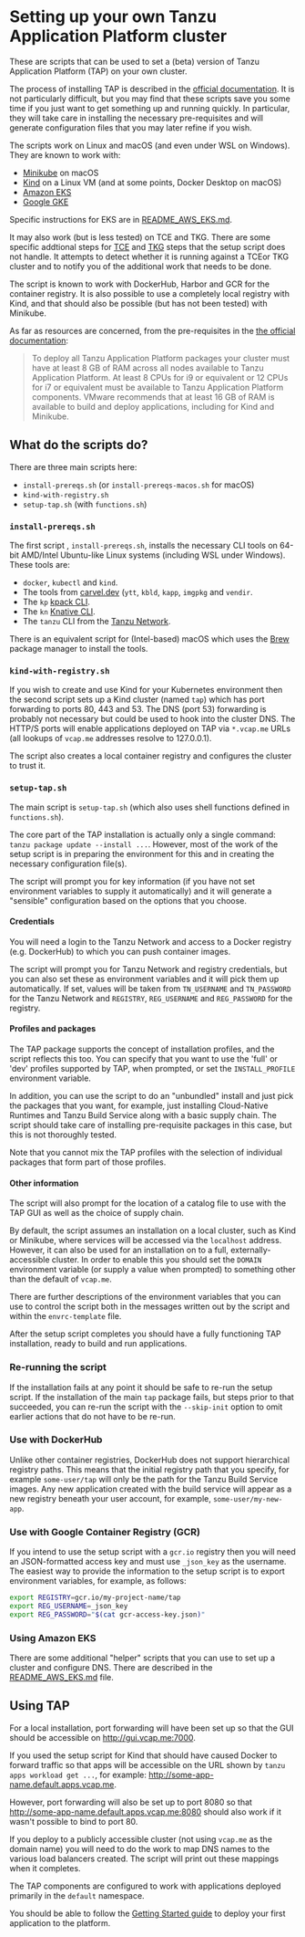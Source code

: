 # Setting up your own Tanzu Application Platform cluster

These are scripts that can be used to set a (beta) version of
Tanzu Application Platform (TAP) on your own cluster.

The process of installing TAP is described in the
[official documentation](https://docs.vmware.com/en/VMware-Tanzu-Application-Platform/0.4/tap/GUID-install-intro.html).
It is not particularly difficult, but you may find that these scripts
save you some time if you just want to get something up and running
quickly.
In particular, they will take care in installing the necessary
pre-requisites and will generate configuration files that you
may later refine if you wish.

The scripts work on Linux and macOS (and even under WSL on Windows).
They are known to work with:

* [Minikube](https://minikube.sigs.k8s.io/) on macOS
* [Kind](https://kind.sigs.k8s.io/) on a Linux VM (and at some points,
  Docker Desktop on macOS)
* [Amazon EKS](https://aws.amazon.com/eks/)
* [Google GKE](https://cloud.google.com/kubernetes-engine)

Specific instructions for EKS are in
[README_AWS_EKS.md](README_AWS_EKS.md).

It may also work (but is less tested) on TCE and TKG.
There are some specific addtional steps for
[TCE](https://docs.vmware.com/en/VMware-Tanzu-Application-Platform/0.4/tap/GUID-install-tce.html)
and
[TKG](https://docs.vmware.com/en/VMware-Tanzu-Application-Platform/0.4/tap/GUID-install-tkg.html)
steps that the setup script does not handle.
It attempts to detect whether it is running against a TCEor TKG cluster
and to notify you of the additional work that needs to be done.

The script is known to work with DockerHub, Harbor and GCR for the container
registry.
It is also possible to use a completely local registry with
Kind, and that should also be possible (but has not been tested)
with Minikube.

As far as resources are concerned, from the pre-requisites in the
[the official documentation](https://docs.vmware.com/en/VMware-Tanzu-Application-Platform/0.4/tap/GUID-install-general.html):

> To deploy all Tanzu Application Platform packages your cluster must
> have at least 8 GB of RAM across all nodes available to Tanzu
> Application Platform. At least 8 CPUs for i9 or equivalent or 12 CPUs
> for i7 or equivalent must be available to Tanzu Application Platform
> components. VMware recommends that at least 16 GB of RAM is available
> to build and deploy applications, including for Kind and Minikube.

## What do the scripts do?

There are three main scripts here:

* `install-prereqs.sh` (or `install-prereqs-macos.sh` for macOS)
* `kind-with-registry.sh`
* `setup-tap.sh` (with `functions.sh`)

### `install-prereqs.sh`

The first script , `install-prereqs.sh`, installs the necessary CLI tools on
64-bit AMD/Intel Ubuntu-like Linux systems (including WSL under Windows).
These tools are:

* `docker`, `kubectl` and `kind`.
* The tools from [carvel.dev](https://carvel.dev) (`ytt`, `kbld`, `kapp`,
  `imgpkg` and `vendir`.
* The `kp` [kpack CLI](https://github.com/vmware-tanzu/kpack-cli).
* The `kn` [Knative CLI](https://github.com/knative/client).
* The `tanzu` CLI from the [Tanzu Network](https://network.tanzu.vmware.com/products/tanzu-application-platform/).

There is an equivalent script for (Intel-based) macOS which uses
the [Brew](https://brew.sh) package manager to install the tools.

### `kind-with-registry.sh`

If you wish to create and use Kind for your Kubernetes environment then
the second script sets up a Kind cluster (named `tap`) which has port
forwarding to ports 80, 443 and 53.
The DNS (port 53) forwarding is probably not necessary but could be used
to hook into the cluster DNS.
The HTTP/S ports will enable applications deployed on TAP via `*.vcap.me`
URLs (all lookups of `vcap.me` addresses resolve to 127.0.0.1).

The script also creates a local container registry and configures
the cluster to trust it.

### `setup-tap.sh`

The main script is `setup-tap.sh` (which also uses shell functions
defined in `functions.sh`).

The core part of the TAP installation is actually only a single
command: `tanzu package update --install ...`.
However, most of the work of the setup script is in preparing
the environment for this and in creating the necessary configuration
file(s).

The script will prompt you for key information (if you have not
set environment variables to supply it automatically) and it
will generate a "sensible" configuration based on the options
that you choose.

#### Credentials

You will need a login to the Tanzu Network and access to a Docker
registry (e.g. DockerHub) to which you can push container images.

The script will prompt you for Tanzu Network and registry credentials, but
you can also set these as environment variables and it will pick them
up automatically.
If set, values will be taken from `TN_USERNAME` and `TN_PASSWORD` for
the Tanzu Network and `REGISTRY`, `REG_USERNAME` and `REG_PASSWORD` for
the registry.

#### Profiles and packages

The TAP package supports the concept of installation
profiles, and the script reflects this too.
You can specify that you want to use the 'full' or 'dev' profiles
supported by TAP, when prompted, or set the `INSTALL_PROFILE`
environment variable.

In addition, you can use the script to do an "unbundled" install
and just pick the packages that you want, for example, just
installing Cloud-Native Runtimes and Tanzu Build Service along
with a basic supply chain.
The script should take care of installing pre-requisite packages in
this case, but this is not thoroughly tested.

Note that you cannot mix the TAP profiles with the selection of
individual packages that form part of those profiles.

#### Other information

The script will also prompt for the location of a catalog file to
use with the TAP GUI as well as the choice of supply chain.

By default, the script assumes an installation on a local cluster,
such as Kind or Minikube, where services will be accessed via the
`localhost` address.
However, it can also be used for an installation on to a full,
externally-accessible cluster.
In order to enable this you should set the `DOMAIN` environment
variable (or supply a value when prompted) to something other than
the default of `vcap.me`.

There are further descriptions of the environment variables that
you can use to control the script both in the messages written out
by the script and within the `envrc-template` file.

After the setup script completes you should have a fully functioning TAP
installation, ready to build and run applications.

### Re-running the script

If the installation fails at any point it should be safe to re-run the setup
script.
If the installation of the main `tap` package fails, but steps prior
to that succeeded, you can re-run the script with the `--skip-init`
option to omit earlier actions that do not have to be re-run.

### Use with DockerHub

Unlike other container registries, DockerHub does not support
hierarchical registry paths.
This means that the initial registry path that you specify, for
example `some-user/tap` will only be the path for the Tanzu Build
Service images.
Any new application created with the build service will appear
as a new registry beneath your user account, for example,
`some-user/my-new-app`.

### Use with Google Container Registry (GCR)

If you intend to use the setup script with a `gcr.io` registry then
you will need an JSON-formatted access key and must use `_json_key`
as the username.
The easiest way to provide the information to the setup script
is to export environment variables, for example, as follows:

```bash
export REGISTRY=gcr.io/my-project-name/tap
export REG_USERNAME=_json_key
export REG_PASSWORD="$(cat gcr-access-key.json)"
```

### Using Amazon EKS

There are some additional "helper" scripts that you can use to
set up a cluster and configure DNS.
There are described in the [README_AWS_EKS.md](README_AWS_EKS.md) file.

## Using TAP

For a local installation, port forwarding will have been set up so that
the GUI should be accessible on http://gui.vcap.me:7000.

If you used the setup script for Kind that should have caused Docker to
forward traffic so that apps will be accessible on the URL shown
by `tanzu apps workload get ...`, for example:
http://some-app-name.default.apps.vcap.me.

However, port forwarding will also be set up to port 8080 so that
http://some-app-name.default.apps.vcap.me:8080 should also work if
it wasn't possible to bind to port 80.

If you deploy to a publicly accessible cluster (not using `vcap.me` as
the domain name) you will need to do the work to map DNS names to the
various load balancers created.
The script will print out these mappings when it completes.

The TAP components are configured to work with applications deployed primarily in
the `default` namespace.

You should be able to follow the
[Getting Started guide](https://docs.vmware.com/en/VMware-Tanzu-Application-Platform/0.4/tap/GUID-getting-started.html)
to deploy your first application to the platform.

